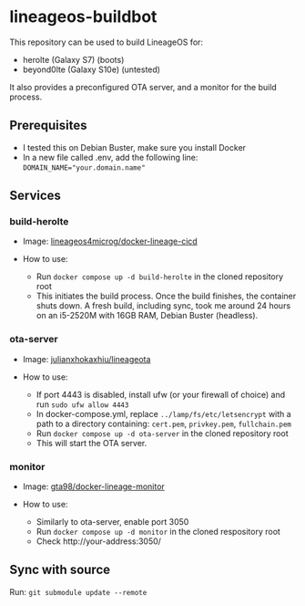 # lineageos-buildbot

This repository can be used to build LineageOS for:

- herolte (Galaxy S7) (boots)
- beyond0lte (Galaxy S10e) (untested)

It also provides a preconfigured OTA server, and a monitor for the build process.


## Prerequisites

- I tested this on Debian Buster, make sure you install Docker
- In a new file called .env, add the following line: `DOMAIN_NAME="your.domain.name"`


## Services


### build-herolte

- Image: [lineageos4microg/docker-lineage-cicd](https://github.com/lineageos4microg/docker-lineage-cicd)

- How to use:
  - Run `docker compose up -d build-herolte` in the cloned repository root
  - This initiates the build process. Once the build finishes, the container shuts down. A fresh build, including sync, took me around 24 hours on an i5-2520M with 16GB RAM, Debian Buster (headless). 


### ota-server

- Image: [julianxhokaxhiu/lineageota](https://github.com/julianxhokaxhiu/lineageota)

- How to use:
  - If port 4443 is disabled, install ufw (or your firewall of choice) and run `sudo ufw allow 4443`
  - In docker-compose.yml, replace `../lamp/fs/etc/letsencrypt` with a path to a directory containing: `cert.pem`, `privkey.pem`, `fullchain.pem`
  - Run `docker compose up -d ota-server` in the cloned repository root
  - This will start the OTA server.


### monitor

- Image: [gta98/docker-lineage-monitor](https://github.com/gta98/docker-lineage-monitor)

- How to use:
  - Similarly to ota-server, enable port 3050
  - Run `docker compose up -d monitor` in the cloned respository root
  - Check http://your-address:3050/

## Sync with source

Run: `git submodule update --remote`
